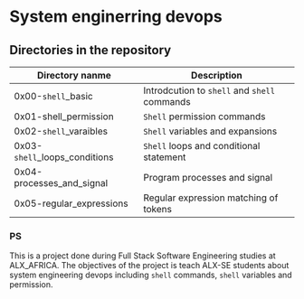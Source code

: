 # System enginerring devops

## Directories in the repository

| Directory nanme                | Description                                  |
| ------------------------------ | -------------------------------------------- |
| 0x00-`shell`\_basic            | Introdcution to `shell` and `shell` commands |
| 0x01-shell_permission          | `Shell` permission commands                  |
| 0x02-`shell`\_varaibles        | `Shell` variables and expansions             |
| 0x03-`shell`\_loops_conditions | `Shell` loops and conditional statement      |
| 0x04-processes_and_signal      | Program processes and signal                 |
| 0x05-regular_expressions       | Regular expression matching of tokens        |

### PS

This is a project done during Full Stack Software Engineering studies at ALX_AFRICA. The objectives of the project is teach ALX-SE students about system engineering devops including `shell` commands, `shell` variables and permission.
